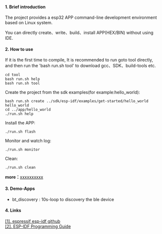 #### 1. Brief introduction

The project provides a esp32 APP command-line development environment based on Linux system.

You can directly create、write、build、install APP(HEX/BIN) without using IDE.


#### 2. How to use

If it is the first time to compile, It is recommended to run goto tool directly, and then run the 'bash run.sh tool' to download gcc、SDK、build-tools etc.

	cd tool
    bash run.sh help
	bash run.sh tool

Create the project from the sdk examples(for example:hello_world):

    bash run.sh create ../sdk/esp-idf/examples/get-started/hello_world hello_world
    cd ../app/hello_world
    ./run.sh help

Install the APP:

    ./run.sh flash

Monitor and watch log:

    ./run.sh monitor

Clean:

    ./run.sh clean


**more：**[xxxxxxxxxx](xxxxxxxxxxxx)


#### 3. Demo-Apps

- bt_discovery : 10s-loop to discovery the ble device

#### 4. Links

[[1]. espressif esp-idf github][#1]       
[[2]. ESP-IDF Programming Guide][#2]            






[#1]:https://github.com/espressif/esp-idf
[#2]:https://docs.espressif.com/projects/esp-idf/en/v3.1.1/index.html

